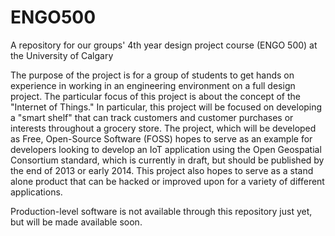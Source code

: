 ENGO500
=======

A repository for our groups' 4th year design project course (ENGO 500) at the University of Calgary

The purpose of the project is for a group of students to get hands on experience in working in an engineering environment on a full design project. The particular focus of this project is about the concept of the "Internet of Things." In particular, this project will be focused on developing a "smart shelf" that can track customers and customer purchases or interests throughout a grocery store. The project, which will be developed as Free, Open-Source Software (FOSS) hopes to serve as an example for developers looking to develop an IoT application using the Open Geospatial Consortium standard, which is currently in draft, but should be published by the end of 2013 or early 2014. This project also hopes to serve as a stand alone product that can be hacked or improved upon for a variety of different applications. 

Production-level software is not available through this repository just yet, but will be made available soon. 
